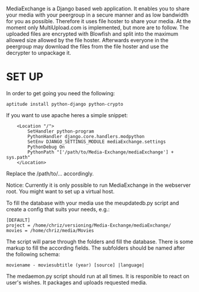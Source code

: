 
MediaExchange is a Django based web application. It enables you to share your
media with your peergroup in a secure manner and as low bandwidth for you as
possible. Therefore it uses file hoster to share your media. At the moment only
MultiUpload.com is implemented, but more are to follow. The uploaded files are
encrypted with Blowfish and split into the maximum allowed size allowed by the
file hoster. Afterwards everyone in the peergroup may download the files from
the file hoster and use the decrypter to unpackage it.


SET UP
======

In order to get going you need the following:

```
aptitude install python-django python-crypto
```


If you want to use apache heres a simple snippet:

```
    <Location "/">
        SetHandler python-program
        PythonHandler django.core.handlers.modpython
        SetEnv DJANGO_SETTINGS_MODULE mediaExchange.settings
        PythonDebug On
        PythonPath "['/path/to/Media-Exchange/mediaExchange'] + sys.path"
    </Location>
```


Replace the /path/to/... accordingly.

Notice: Currently it is only possible to run MediaExchange in the webserver root.
        You might want to set up a virtual host.


To fill the database with your media use the meupdatedb.py script and create a
config that suits your needs, e.g.:

```
[DEFAULT]
project = /home/chriz/versioning/Media-Exchange/mediaExchange/
movies = /home/chriz/media/Movies
```

The script will parse through the folders and fill the database. There is some
markup to fill the according fields. The subfolders should be named after the
following schema:

```
moviename - moviesubtitle (year) [source] |language|
```


The medaemon.py script should run at all times. It is responible to react on
user's wishes. It packages and uploads requested media.
